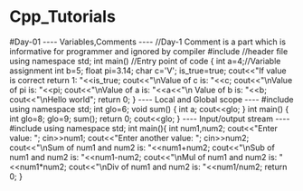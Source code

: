 # Cpp_Tutorials
#Day-01
---- Variables,Comments ----
//Day-1 Comment is a part which is informative for programmer and ignored by compiler
#include<iostream> //header file
using namespace std;
int main() //Entry point of code
{
    int a=4;//Variable assignment
    int b=5;
    float pi=3.14;
    char c='V';
    is_true=true;
    cout<<"If value is correct return 1: "<<is_true;
    cout<<"\nValue of c is: "<<c;
    cout<<"\nValue of pi is: "<<pi;
    cout<<"\nValue of a is: "<<a<<"\n Value of b is: "<<b;
    cout<<"\nHello world";
    return 0;
}
---- Local and Global scope ----
#include<iostream>
using namespace std;
int glo=6;
void sum()
{
    int a;
    cout<<glo;
}
int main()
{
    int glo=8;
    glo=9;
    sum();
    return 0;
    cout<<glo;
}
---- Input/output stream ----
#include<iostream>
using namespace std;
int main(){
int num1,num2;
cout<<"Enter value: ";
cin>>num1;
cout<<"Enter another value: ";
cin>>num2;
cout<<"\nSum of num1 and num2 is: "<<num1+num2;
cout<<"\nSub of num1 and num2 is: "<<num1-num2;
cout<<"\nMul of num1 and num2 is: "<<num1*num2;
cout<<"\nDiv of num1 and num2 is: "<<num1/num2;
return 0;
}

